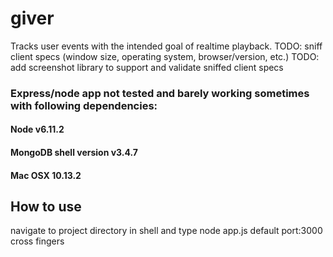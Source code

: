 # giver

Tracks user events with the intended goal of realtime playback.
TODO: sniff client specs (window size, operating system, browser/version, etc.)
TODO: add screenshot library to support and validate sniffed client specs

### Express/node app not tested and barely working sometimes with following dependencies:

#### Node v6.11.2

#### MongoDB shell version v3.4.7

#### Mac OSX 10.13.2

## How to use

navigate to project directory in shell and type node app.js
default port:3000
cross fingers